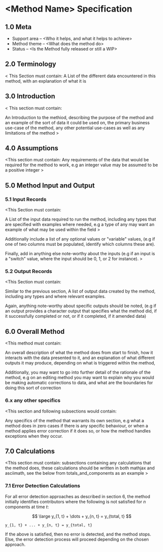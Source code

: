 # \<Method Name> Specification

## 1.0 Meta

* Support area – \<Who it helps, and what it helps to achieve>
* Method theme – \<What does the method do>
* Status – \<Is the Method fully released or still a WIP>

## 2.0 Terminology

\< This Section must contain:
A List of the different data encountered in this method, with an explanation of what it is
>

## 3.0 Introduction

\< This section must contain:

An Introduction to the methiod, describing the purpose of the method and an example of 
the sort of data it could be used on, the primary business use-case of the method,
any other potential use-cases as well as any limitations of the method >

## 4.0 Assumptions

\<This section must contain:
Any requirements of the data that would be required for the method to work,
e.g an integer value may be assumed to be a positive integer >

## 5.0 Method Input and Output

### 5.1 Input Records
\<This Section must contain:

A List of the input data required to run the method, including any types that are specified 
with examples where needed, e.g a type of any may want an example of what may be used within 
the field >

Additionally include a list of any optional values or "variable" values, (e.g if one of two columns
must be populated, identify which columns these are).

Finally, add in anything else note-worthy about the inputs (e.g if an input is a "switch" value, where the
input should be 0, 1, or 2 for instance). >
### 5.2 Output Records

\<This Section must contain:

Similar to the previous section, A list of output data created by the method, including any
types and where relevant examples.

Again, anything note-worthy about specific outputs should be noted, (e.g if an output provides a character
output that specifies what the method did, if it successfully completed or not, or if it completed, if it amended data)

## 6.0 Overall Method

\<This method must contain:

An overall description of what the method does from start to finish, how it interacts with the
data presented to it, and an explanation of what different outputs it may produce, depending on 
what is triggered within the method,

Additionally, you may want to go into further detail of the rationale of the method, e.g on an editing method
you may want to explain why you would be making automatic corrections to data, and what are the boundaries for
doing this sort of correction
 
>

### 6.x any other specifics

\<This section and following subsections would contain: 

Any specifics of the method that warrants its own section, e.g what a method does in zero cases if
there is any specific behaviour, or when a method applies error correction if it does so, or how 
the method handles exceptions when they occur.
>

## 7.0 Calculations

\<This section must contain:
subsections containing any calculations that the method does, these calculations should be written
in both mathjax and asciimath, see the below from totals_and_components as an example >
### 7.1 Error Detection Calculations

For all error detection approaches as described in section 6, the
 method initially identifies contributors where the following is
 not satisfied for *n* components at time *t*:

$$ \large y_{1, t} + \dots + y_{n, t} = y_{total, t} $$

```asciimath
y_{1, t} + ... + y_{n, t} = y_{total, t}
```

If the above is satisfied, then no error is detected, and the method stops.
Else, the error detection process will proceed depending on the chosen approach.